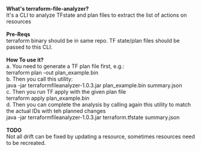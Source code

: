 <b>What's terraform-file-analyzer?</b>
</br>
It's a CLI to analyze TFstate and plan files to extract the list of actions on resources
</br>
</br>
<b>Pre-Reqs</b>
</br>
terraform binary should be in same repo. TF state/plan files should be passed to this CLI.
</br>
</br>
<b>How To use it?</b>
</br>
a. You need to generate a TF plan file first, e.g.:
</br>
   terraform plan -out plan_example.bin
</br>
b. Then you call this utility:
</br>
   java -jar terraformfileanalyzer-1.0.3.jar plan_example.bin summary.json
</br>
c. Then you run TF apply with the given plan file
</br>
   terraform apply plan_example.bin
</br>
d. Then you can complete the analysis by calling again this utility to match the actual IDs with teh planned changes
</br>
   java -jar terraformfileanalyzer-1.0.3.jar terraform.tfstate summary.json
</br>
</br>
<b>TODO</b>
</br>
Not all drift can be fixed by updating a resource, sometimes resources need to be recreated. 